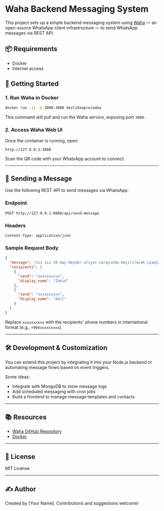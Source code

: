 # Waha Backend Messaging System

This project sets up a simple backend messaging system using [Waha](https://github.com/devlikeapro/waha) — an open-source WhatsApp client infrastructure — to send WhatsApp messages via REST API.

## 📦 Requirements

* Docker
* Internet access

## 🚀 Getting Started

### 1. Run Waha in Docker

```bash
docker run -it -p 3000:3000 devlikeapro/waha
```

This command will pull and run the Waha service, exposing port `3000`.

### 2. Access Waha Web UI

Once the container is running, open:

```
http://127.0.0.1:3000
```

Scan the QR code with your WhatsApp account to connect.

---

## 📨 Sending a Message

Use the following REST API to send messages via WhatsApp:

### Endpoint

```
POST http://127.0.0.1:8888/api/send-message
```

### Headers

```http
Content-Type: application/json
```

### Sample Request Body

```json
{
  "message": "siz siz 28 may Heydər əliyev sarayında keçiriləcək uşaqların qorunma tədbirinə dəvəlisiz.",
  "recipients": [
    {
      "send": "xxxxxxxxxx",
      "display_name": "Zahid"
    },
    {
      "send": "xxxxxxxxxx",
      "display_name": "Adil"
    }
  ]
}
```

Replace `xxxxxxxxxx` with the recipients' phone numbers in international format (e.g., `+994xxxxxxxxx`).

---

## 🛠️ Development & Customization

You can extend this project by integrating it into your Node.js backend or automating message flows based on event triggers.

Some ideas:

* Integrate with MongoDB to store message logs
* Add scheduled messaging with cron jobs
* Build a frontend to manage message templates and contacts

---

## 📚 Resources

* [Waha GitHub Repository](https://github.com/devlikeapro/waha)
* [Docker](https://docs.docker.com/)

---

## 📃 License

MIT License

---

## ✍️ Author

Created by \[Your Name]. Contributions and suggestions welcome!
